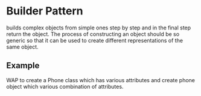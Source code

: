 # Builder Pattern

builds complex objects from simple ones step by step and in the final step return the object.
The process of constructing an object should be so generic so that it can be used to create different representations of the same object.



## Example
WAP to create a Phone class which has various attributes and create phone object which various combination of attributes.
